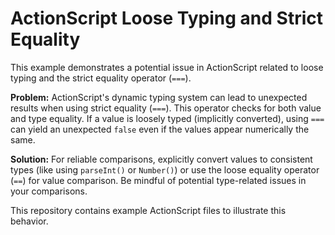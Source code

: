 # ActionScript Loose Typing and Strict Equality

This example demonstrates a potential issue in ActionScript related to loose typing and the strict equality operator (`===`).

**Problem:**
ActionScript's dynamic typing system can lead to unexpected results when using strict equality (`===`).  This operator checks for both value and type equality.  If a value is loosely typed (implicitly converted), using `===` can yield an unexpected `false` even if the values appear numerically the same.

**Solution:**
For reliable comparisons, explicitly convert values to consistent types (like using `parseInt()` or `Number()`) or use the loose equality operator (`==`) for value comparison.  Be mindful of potential type-related issues in your comparisons. 

This repository contains example ActionScript files to illustrate this behavior.
